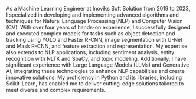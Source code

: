 As a Machine Learning Engineer at Inoviks Soft Solution from 2019 to 2023, I specialized in developing and implementing advanced algorithms and techniques for Natural Language Processing (NLP) and Computer Vision (CV). With over four years of hands-on experience, I successfully designed and executed complex models for tasks such as object detection and tracking using YOLO and Faster R-CNN, image segmentation with U-Net and Mask R-CNN, and feature extraction and representation. My expertise also extends to NLP applications, including sentiment analysis, entity recognition with NLTK and SpaCy, and topic modeling. Additionally, I have significant experience with Large Language Models (LLMs) and Generative AI, integrating these technologies to enhance NLP capabilities and create innovative solutions. My proficiency in Python and its libraries, including Scikit-Learn, has enabled me to deliver cutting-edge solutions tailored to meet diverse and complex requirements.
